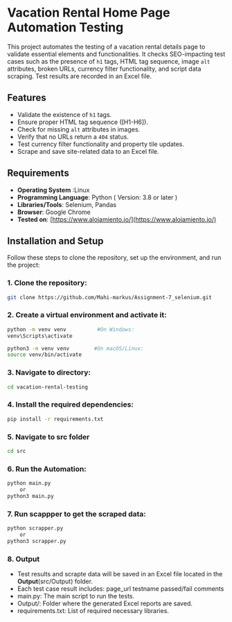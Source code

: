 # Vacation Rental Home Page Automation Testing

This project automates the testing of a vacation rental details page to validate essential elements and functionalities. It checks SEO-impacting test cases such as the presence of `h1` tags, HTML tag sequence, image `alt` attributes, broken URLs, currency filter functionality, and script data scraping. Test results are recorded in an Excel file.

## Features

- Validate the existence of `h1` tags.
- Ensure proper HTML tag sequence ([H1-H6]).
- Check for missing `alt` attributes in images.
- Verify that no URLs return a `404` status.
- Test currency filter functionality and property tile updates.
- Scrape and save site-related data to an Excel file.

## Requirements
- **Operating System**    :Linux
- **Programming Language**: Python ( Version: 3.8 or later )
- **Libraries/Tools**: Selenium, Pandas
- **Browser**: Google Chrome
- **Tested on**: [https://www.alojamiento.io/](https://www.alojamiento.io/)

## Installation and Setup

Follow these steps to clone the repository, set up the environment, and run the project:

### 1. Clone the repository:

```bash
git clone https://github.com/Mahi-markus/Assignment-7_selenium.git

```

### 2. Create a virtual environment and activate it:

```bash
python -m venv venv          #On Windows:
venv\Scripts\activate
```

```bash
python3 -m venv venv        #On macOS/Linux:
source venv/bin/activate

```

### 3. Navigate to directory:

```bash
cd vacation-rental-testing
```

### 4. Install the required dependencies:

```bash
pip install -r requirements.txt

```

### 5. Navigate to src folder

```bash
cd src

```

### 6. Run the Automation:

```bash
python main.py
    or
python3 main.py

```

### 7. Run scappper to get the scraped data:

```bash
python scrapper.py
    or
python3 scrapper.py

```

### 8. Output

- Test results and scrapte data will be saved in an Excel file located in the **Output**(src/Output) folder.
- Each test case result includes:
  page_url
  testname
  passed/fail
  comments
- main.py: The main script to run the tests.
- Output/: Folder where the generated Excel reports are saved.
- requirements.txt: List of required necessary libraries.
